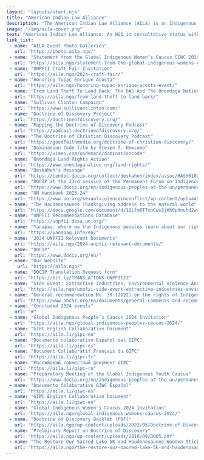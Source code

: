 ```yaml
---
layout: "layouts/start.njk"
title: "American Indian Law Alliance"
description: "The American Indian Law Alliance (AILA) is an Indigenous NGO that works with Indigenous nations, communities, and organizations in our struggle for sovereignty, human rights, and social justice for our peoples."
image: "/img/aila-cover.png"
text: "American Indian Law Alliance: An NGO in consultative status with the United Nations Economic & Social Council (ECOSOC)"
link_list:
 - name: "AILA Event Photo Galleries"
   url: "https://photo.aila.ngo/"
 - name: "Statement from the Global Indigenous Women’s Caucus GIWC 2024"
   url: "https://aila.ngo/statement-from-the-global-indigenous-womens-caucus-giwc-2024/"
 - name: "UNPFII Craft Fair Invitation"
   url: "https://aila.ngo/2024-craft-fair/"
 - name: "Honoring Tupac Enrique Acosta"
   url: "https://aila.ngo/honoring-tupac-enrique-acosta-event/"
 - name: "From Land Theft To Land Back: The OAS And The Onondaga Nation Land Rights Action Event"
   url: "https://aila.ngo/from-land-theft-to-land-back/"
 - name: "Sullivan Clinton Campaign"
   url: "https://www.sullivanclinton.com/"
 - name: "Doctrine of Discovery Project"
   url: "https://doctrineofdiscovery.org/"
 - name: "Mapping the Doctrine of Discovery Podcast"
   url: "https://podcast.doctrineofdiscovery.org/"
 - name: "The Doctrine of Christian Discovery Podcast"
   url: "https://goodfaithmedia.org/doctrine-of-christian-discovery/"
 - name: "Domination Code film by Steven T. Newcomb"
   url: "https://vimeo.com/ondemand/dominationcode"
 - name: "Onondaga Land Rights Action"
   url: "https://www.onondaganation.org/land-rights/"
 - name: "Deskaheh's Message"
   url: "https://cendoc.docip.org/collect/deskaheh/index/assoc/HASH0102/5e23c4be.dir/R612-11-28075-30626-8.pdf"
 - name: "DOCIP at the 23rd session of the Permanent Forum on Indigenous Issues"
   url: "https://www.docip.org/en/indigenous-peoples-at-the-un/permanent-forum/unpfii-information-on-the-23rd-session/"
 - name: "UN Handbook 2023-24"
   url: "https://www.un.org/sexualviolenceinconflict/wp-content/uploads/2023/09/auto-draft/UN-Handbook-2023-24.pdf"
 - name: "The Haudenosaunee Thanksgiving address to the natural world"
   url: "https://docs.google.com/document/d/1Qifm8T7xnCwsSjHh0phnubd2wzb4XZyY/edit?usp=sharing&ouid=105829064639242093040&rtpof=true&sd=true"
 - name: "UNPFII Recommendations Database"
   url: "https://unpfii.desa.un.org/"
 - name: "Yanapaq: where we the Indigenous peoples learn about our rights database"
   url: "https://yanapaq.info/en/"
 - name: "2024 UNPFII Relevant Documents"
   url: "https://aila.ngo/2024-unpfii-relevant-documents/"
 - name: "DOCIP"
   url: "https://www.docip.org/en/"
 - name: "Our Website" 
    url: "https://aila.ngo/"
 - name: "DOCIP Translation Request form"
   url: "https://bit.ly/TRANSLATIONS-UNPFII23"
 - name: "Side Event: Extractive Industries, Environmental Violence And Trafficking Of Indigenous Women And Girls"
   url: "https://aila.ngo/unpfii-side-event-extractive-industries-environmental-violence-and-trafficking-of-indigenous-women-and-girls/"
 - name: "General recommendation No. 39 (2022) on the rights of Indigenous women and girls, CEDAW/C/GC/39"
   url: "https://www.ohchr.org/en/documents/general-comments-and-recommendations/general-recommendation-no39-2022-rights-indigeneous"
 - name: "Concluded 2024 events"
   url: "#"
 - name: "Global Indigenous People’s Caucus 2024 Invitation"
   url: "https://aila.ngo/global-indigenous-peoples-caucus-2024/"
 - name: "GIPC English Collaborative Document"
   url: "https://aila.li/gipc-en"
 - name: "Documento colaborativo Español del GIPC"
   url: "https://aila.li/gipc-es"
 - name: "Document Collaboratif Français du GIPC"
   url: "https://aila.li/gipc-fr"
 - name: "Российский совместный документ GIPC"
   url: "https://aila.li/gipc-ru"
 - name: "Preparatory Meeting of the Global Indigenous Youth Caucus"
   url: "https://www.docip.org/en/indigenous-peoples-at-the-un/permanent-forum/unpfii-information-on-the-23rd-session/"
 - name: "Documento Colaborativo GIWC Español"
   url: "https://aila.li/giwc-es"
 - name: "GIWC English Collaborative Document"
   url: "https://aila.li/giwc-en"
 - name: "Global Indigenous Women's Caucus 2024 Invitation"
   url: "https://aila.ngo/global-indigenous-womens-caucus-2024/"
 - name: "Doctrine of Discovery Booklet (PDF)"
   url: "https://aila.ngo/wp-content/uploads/2022/05/Doctrine-of-Discovery-Booklet-rev3.1.pdf"
 - name: "Prelminary Report on Doctrine of Discovery"
   url: "https://aila.ngo/wp-content/uploads/2010/09/DOD5.pdf"
 - name: "The Restore Our Sacred Lake 5K and Haudenosaunee Wooden Stick Festival #laxweekend"
   url: "https://aila.ngo/the-restore-our-sacred-lake-5k-and-haudenosaunee-wooden-stick-festival-weekend-september-14th-and-15th-at-onondaga-lake-park/"
---
```


